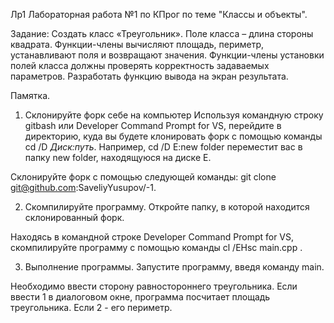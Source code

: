 Лр1
Лабораторная работа №1 по КПрог по теме "Классы и объекты".

Задание:
Создать класс «Треугольник». 
Поле класса – длина стороны квадрата. 
Функции-члены вычисляют площадь, периметр, устанавливают поля и возвращают значения. 
Функции-члены установки полей класса должны проверять корректность задаваемых параметров. Разработать функцию вывода на экран результата.

Памятка.
1. Склонируйте форк себе на компьютер
Используя командную строку gitbash или Developer Command Prompt for VS, перейдите в директорию, куда вы будете клонировать форк с помощью команды cd /D *Диск:путь*. Например, cd /D E:new folder переместит вас в папку new folder, находящуюся на диске E.

Склонируйте форк с помощью следующей команды: git clone git@github.com:SaveliyYusupov/-1.

2. Скомпилируйте программу.
Откройте папку, в которой находится склонированный форк.

Находясь в командной строке Developer Command Prompt for VS, скомпилируйте программу с помощью команды cl /EHsc main.cpp .

3. Выполнение программы.
Запустите программу, введя команду main.

Необходимо ввести сторону равностороннего треугольника.
Если ввести 1 в диалоговом окне, программа посчитает площадь треугольника.
Если 2 - его периметр.
